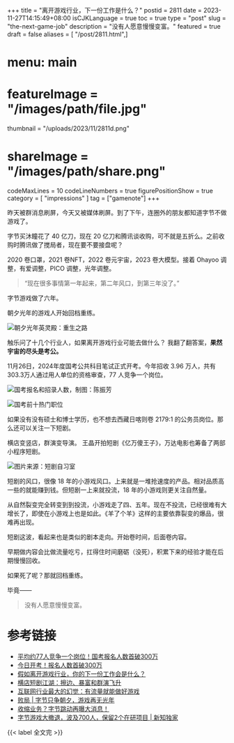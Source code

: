 +++
title = "离开游戏行业，下一份工作是什么？"
postid = 2811
date = 2023-11-27T14:15:49+08:00
isCJKLanguage = true
toc = true
type = "post"
slug = "the-next-game-job"
description = "没有人愿意慢慢变富。"
featured = true
draft = false
aliases = [ "/post/2811.html",]
# menu: main
# featureImage = "/images/path/file.jpg"
thumbnail = "/uploads/2023/11/2811d.png"
# shareImage = "/images/path/share.png"
codeMaxLines = 10
codeLineNumbers = true
figurePositionShow = true
category = [ "impressions" ]
tag = ["gamenote"]
+++

昨天被群消息刷屏，今天又被媒体刷屏。到了下午，连圈外的朋友都知道字节不做游戏了。

字节买沐瞳花了 40 亿刀，现在 20 亿刀和腾讯谈收购，可不就是五折么。之前收购时腾讯做了搅局者，现在要不要接盘呢？

2020 卷口罩，2021 卷NFT，2022 卷元宇宙，2023 卷大模型。接着 Ohayoo 调整，有爱调整，PICO 调整，光年调整。

> “现在很多事情第一年起来，第二年风口，到第三年没了。”

字节游戏做了六年。

朝夕光年的游戏人开始回档重练。

![朝夕光年英灵殿：重生之路](/uploads/2023/11/2811a.png)

触乐问了十几个行业人，如果离开游戏行业可能去做什么？ 我翻了翻答案，**果然宇宙的尽头是考公。**

11月26日，2024年度国考公共科目笔试正式开考。今年招收 3.96 万人，共有303.3万人通过用人单位的资格审查，77 人竞争一个岗位。

![国考报名和招录人数，制图：陈振芳](/uploads/2023/11/2811b.png)

![国考前十热门职位](/uploads/2023/11/2811c.png)

如果没有没有硕士和博士学历，也不想去西藏日喀则卷 2179:1 的公务员岗位。那么还可以关注一下短剧。

横店变竖店，群演变导演。 王晶开拍短剧《亿万傻王子》，万达电影也筹备了两部小程序短剧。

![图片来源：短剧自习室](/uploads/2023/11/2811d.png)

短剧的风口，很像 18 年的小游戏风口。上来就是一堆抢速度的产品。相对品质高一些的就能赚到钱。但短剧一上来就投流，18 年的小游戏则更关注自然量。

从自然裂变完全转变到到投流，小游戏走了四、五年。现在不投流，已经很难有大增长了，即使在小游戏上也是如此。《羊了个羊》这样的主要依靠裂变的爆品，很难再出现。

短剧这波，看起来也是类似的剧本走向。开始卷时间，后面卷内容。

早期做内容会比做流量吃亏，扛得住时间磨砺（没死），积累下来的经验才能在后期慢慢回收。

如果死了呢？那就回档重练。

毕竟——

> 没有人愿意慢慢变富。

# 参考链接

- [平均约77人竞争一个岗位！国考报名人数首破300万](https://mp.weixin.qq.com/s/Fg36APOexLeNAvB8j_e_sA)
- [今日开考！报名人数首破300万](https://mp.weixin.qq.com/s/pYEYHvlzDcrQo5aw7CKYBw)
- [假如离开游戏行业，你的下一份工作会是什么？](https://mp.weixin.qq.com/s/FAqTlChSGL9j5KAdrW6OsA)
- [横店短剧江湖：擦边、暴富和群演飞升](https://mp.weixin.qq.com/s/EFEmZH1XtfU38jZa91zN6A)
- [互联网行业最大的幻觉：有流量就能做好游戏](https://mp.weixin.qq.com/s/273AKE0BWGpNdRlnesmiCw)
- [败局 | 字节只争朝夕，游戏再无光年](https://mp.weixin.qq.com/s/4-CBZv2fk62rzDRJEY9Bjw)
- [收缩业务？字节跳动再曝大消息！](https://mp.weixin.qq.com/s/sts2Zi1VChNZTd8meFHp1Q)
- [字节游戏大撤退，波及700人，保留2个在研项目 | 新知独家](https://mp.weixin.qq.com/s/DdDqlf_kS5J4WJ2wfNTwIQ)

{{< label 全文完 >}}